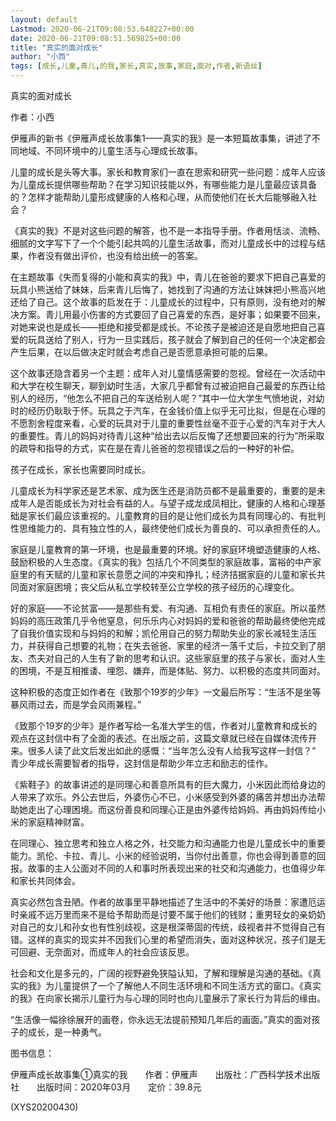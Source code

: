 ```yaml
---
layout: default
Lastmod: 2020-06-21T09:08:53.648227+00:00
date: 2020-06-21T09:08:51.569825+00:00
title: "真实的面对成长"
author: "小西"
tags: [成长,儿童,青儿,的我,家长,真实,故事,家庭,面对,作者,新语丝]
---
```


真实的面对成长

作者：小西

伊雁声的新书《伊雁声成长故事集1——真实的我》是一本短篇故事集，讲述了不同地域、不同环境中的儿童生活与心理成长故事。

儿童的成长是头等大事。家长和教育家们一直在思索和研究一些问题：成年人应该为儿童成长提供哪些帮助？在学习知识技能以外，有哪些能力是儿童最应该具备的？怎样才能帮助儿童形成健康的人格和心理，从而使他们在长大后能够融入社会？

《真实的我》不是对这些问题的解答，也不是一本指导手册。作者用恬淡、流畅、细腻的文字写下了一个个能引起共鸣的儿童生活故事，而对儿童成长中的过程与结果，作者没有做出评价，也没有给出统一的答案。

在主题故事《失而复得的小能和真实的我》中，青儿在爸爸的要求下把自己喜爱的玩具小熊送给了妹妹，后来青儿后悔了，她找到了沟通的方法让妹妹把小熊高兴地还给了自己。这个故事的启发在于：儿童成长的过程中，只有原则，没有绝对的解决方案。青儿用最小伤害的方式要回了自己喜爱的东西，是好事；如果要不回来，对她来说也是成长——拒绝和接受都是成长。不论孩子是被迫还是自愿地把自己喜爱的玩具送给了别人，行为一旦实践后，孩子就会了解到自己的任何一个决定都会产生后果，在以后做决定时就会考虑自己是否愿意承担可能的后果。

这个故事还隐含着另一个主题：成年人对儿童情感需要的忽视。曾经在一次活动中和大学在校生聊天，聊到幼时生活，大家几乎都曾有过被迫把自己最爱的东西让给别人的经历，“他怎么不把自己的车送给别人呢？”其中一位大学生气愤地说，对幼时的经历仍耿耿于怀。玩具之于汽车，在金钱价值上似乎无可比拟，但是在心理的不愿割舍程度来看，心爱的玩具对于儿童的重要性丝毫不亚于心爱的汽车对于大人的重要性。青儿的妈妈对待青儿这种“给出去以后反悔了还想要回来的行为”所采取的疏导和指导的方式，实在是在青儿爸爸的忽视错误之后的一种好的补偿。

孩子在成长，家长也需要同时成长。

儿童成长为科学家还是艺术家、成为医生还是消防员都不是最重要的，重要的是未成年人是否能成长为对社会有益的人。与望子成龙成凤相比，健康的人格和心理基础是家长们最应该重视的。儿童教育的目的是让他们成长为具有同理心的、有批判性思维能力的、具有独立性的人，最终使他们成长为善良的、可以承担责任的人。

家庭是儿童教育的第一环境，也是最重要的环境。好的家庭环境塑造健康的人格、鼓励积极的人生态度。《真实的我》包括几个不同类型的家庭故事，富裕的中产家庭里的有天赋的儿童和家长意愿之间的冲突和挣扎；经济拮据家庭的儿童和家长共同面对家庭困境；丧父后从私立学校转至公立学校的孩子经历的心理变化。

好的家庭——不论贫富——是那些有爱、有沟通、互相负有责任的家庭。所以虽然妈妈的高压政策几乎令他窒息，何乐乐内心对妈妈的爱和爸爸的帮助最终使他完成了自我价值实现和与妈妈的和解；凯伦用自己的努力帮助失业的家长减轻生活压力，并获得自己想要的礼物；在失去爸爸、家里的经济一落千丈后，卡拉交到了朋友、杰夫对自己的人生有了新的思考和认识。这些家庭里的孩子与家长，面对人生的困境，不是互相推诿、埋怨、嫌弃，而是体贴、努力、以积极的态度共同面对。

这种积极的态度正如作者在《致那个19岁的少年》一文最后所写：“生活不是坐等暴风雨过去，而是学会风雨兼程。”

《致那个19岁的少年》是作者写给一名准大学生的信，作者对儿童教育和成长的观点在这封信中有了全面的表述。在出版之前，这篇文章就已经在自媒体流传开来。很多人读了此文后发出如此的感慨：“当年怎么没有人给我写这样一封信？” 青少年成长需要智者的指导，这封信是帮助少年立志和励志的佳作。

《紫鞋子》的故事讲述的是同理心和善意所具有的巨大魔力，小米因此而给身边的人带来了欢乐。外公去世后，外婆伤心不已，小米感受到外婆的痛苦并想出办法帮助她走出了心理困境。而这份善良和同理心正是由外婆传给妈妈、再由妈妈传给小米的家庭精神财富。

在同理心、独立思考和独立人格之外，社交能力和沟通能力也是儿童成长中的重要能力。凯伦、卡拉、青儿、小米的经验说明，当你付出善意，你也会得到善意的回报。故事的主人公面对不同的人和事时所表现出来的社交和沟通能力，也值得少年和家长共同体会。

真实必然包含丑陋。作者的故事里平静地描述了生活中的不美好的场景：家遭厄运时亲戚不远万里而来不是给予帮助而是讨要不属于他们的钱财；重男轻女的亲奶奶对自己的女儿和孙女也有性别歧视，这是根深蒂固的传统，歧视者并不觉得自己有错。这样的真实的现实并不因我们心里的希望而消失，面对这种状况，孩子们是无可回避、无奈面对，而成年人的社会应该反思。

社会和文化是多元的，广阔的视野避免狭隘认知，了解和理解是沟通的基础。《真实的我》为儿童提供了一个了解他人不同生活环境和不同生活方式的窗口。《真实的我》在向家长揭示儿童行为与心理的同时也向儿童展示了家长行为背后的缘由。

“生活像一幅徐徐展开的画卷，你永远无法提前预知几年后的画面。”真实的面对孩子的成长，是一种勇气。

图书信息：

伊雁声成长故事集①真实的我　　作者：伊雁声　　出版社：广西科学技术出版社　　出版时间：2020年03月　　定价：39.8元

(XYS20200430)

